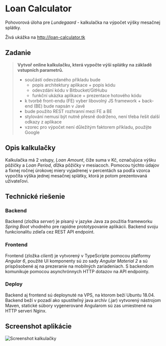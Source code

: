 # Loan Calculator
Pohovorová úloha pre *Lundegaard* - kalkulačka na výpočet výšky mesačnej splátky.

Živá ukážka na <http://loan-calculator.tk>

## Zadanie 
> **Vytvoř online kalkulačku, která vypočte výši splátky na základě vstupních parametrů.**
> * součástí odevzdaného příkladu bude 
>   * popis architektury aplikace + popis kódu
>   * odevzdání kódu v Bitbucket/GitHubu
>   * funkční ukázka aplikace + prezentace hotového kódu
> * k tvorbě front-endu (FE) vyber libovolný JS framework + back-end (BE) bude napsán v Javě
> * bude použito REST rozhranní mezi FE a BE
> * stylování nemusí být nutně přesně dodrženo, není třeba řešit další odkazy z aplikace
> * vzorec pro výpočet není důležitým faktorem příkladu, použijte Google

## Opis kalkulačky
Kalkulačka má 2 vstupy, *Loan Amount*, čiže suma v Kč, označujúca výšku pôžičky a *Loan Period*, dĺžka pôžičky v mesiacoch. Pomocou týchto údajov
a fixnej ročnej úrokovej miery vyjadrenej v percentách sa podľa vzorca vypočíta výška jednej mesačnej splátky, ktorá je potom prezentovaná uživateľovi.

## Technické riešenie
### Backend
Backend (zložka *server*) je písaný v jazyke Java za použitia frameworku *Spring Boot* vhodného pre rapídne prototypovanie aplikácii. Backend svoju funkcionalitu zdieľa cez REST API endpoint.

### Frontend
Frontend (zložka *client*) je vytvorený v TypeScripte pomocou platformy *Angular 6*, použité UI komponenty sú zo sady *Angular Material 2* a sú prispôsobené aj na prezeranie na mobilných zariadeniach. S backendom komunikuje pomocou asynchrónnych HTTP dotazov na API endpointy.

### Deploy
Backend aj frontend sú deploynuté na VPS, na ktorom beží Ubuntu 18.04. Backend beží v pozadí ako spustiteľný java archív (.jar) vytvorený nástrojom Maven, statické súbory vygenerované Angularom sú zas umiestnené na HTTP serveri Nginx.

## Screenshot aplikácie
![Screenshot kalkulačky](https://i.imgur.com/wcCWVX4.png "Screenshot kalkulačky")

